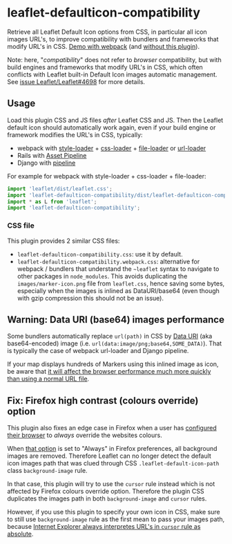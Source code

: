 # leaflet-defaulticon-compatibility
Retrieve all Leaflet Default Icon options from CSS, in particular all icon images URL's, to improve compatibility with bundlers and frameworks that modify URL's in CSS. [Demo with webpack](https://ghybs.github.io/leaflet-defaulticon-compatibility/webpack-demo.html) (and [without this plugin](https://ghybs.github.io/leaflet-defaulticon-compatibility/webpack-demo.html?demo=no-plugin)).

Note: here, "_compatibility_" does not refer to _browser_ compatibility, but with build engines and frameworks that modify URL's in CSS, which often conflicts with Leaflet built-in Default Icon images automatic management. See [issue Leaflet/Leaflet#4698](https://github.com/Leaflet/Leaflet/issues/4968) for more details.


## Usage

Load this plugin CSS and JS files _after_ Leaflet CSS and JS. Then the Leaflet default icon should automatically work again, even if your build engine or framework modifies the URL's in CSS, typically:
- webpack with [style-loader](https://github.com/webpack-contrib/style-loader) + [css-loader](https://github.com/webpack-contrib/css-loader) + [file-loader](https://github.com/webpack-contrib/file-loader) or [url-loader](https://github.com/webpack-contrib/url-loader)
- Rails with [Asset Pipeline](http://guides.rubyonrails.org/asset_pipeline.html#what-is-fingerprinting-and-why-should-i-care-questionmark)
- Django with [pipeline](https://github.com/jazzband/django-pipeline)

For example for webpack with style-loader + css-loader + file-loader:

```javascript
import 'leaflet/dist/leaflet.css';
import 'leaflet-defaulticon-compatibility/dist/leaflet-defaulticon-compatibility.webpack.css'; // Re-uses images from ~leaflet package
import * as L from 'leaflet';
import 'leaflet-defaulticon-compatibility';
```


### CSS file

This plugin provides 2 similar CSS files:

- `leaflet-defaulticon-compatibility.css`: use it by default.
- `leaflet-defaulticon-compatibility.webpack.css`: alternative for webpack / bundlers that understand the `~leaflet` syntax to navigate to other packages in `node_modules`. This avoids duplicating the `images/marker-icon.png` file from `leaflet.css`, hence saving some bytes, especially when the images is inlined as DataURI/base64 (even though with gzip compression this should not be an issue).


## Warning: Data URI (base64) images performance

Some bundlers automatically replace `url(path)` in CSS by [Data URI](https://en.wikipedia.org/wiki/Data_URI_scheme) (aka base64-encoded) image (i.e. `url(data:image/png;base64,SOME_DATA)`). That is typically the case of webpack url-loader and Django pipeline.

If your map displays hundreds of Markers using this inlined image as icon, be aware that [it will affect the browser performance much more quickly than using a normal URL file](https://github.com/Leaflet/Leaflet/issues/4968#issuecomment-322422045).


## Fix: Firefox high contrast (colours override) option

This plugin also fixes an edge case in Firefox when a user has [configured their browser](https://support.mozilla.org/en-US/kb/change-fonts-and-colors-websites-use#w_other-settings-for-colors) to _always_ override the websites colours.

When [that option](https://support.mozilla.org/en-US/kb/change-fonts-and-colors-websites-use#w_other-settings-for-colors) is set to "Always" in Firefox preferences, all background images are removed. Therefore Leaflet can no longer detect the default icon images path that was clued through CSS `.leaflet-default-icon-path` class `background-image` rule.

In that case, this plugin will try to use the `cursor` rule instead which is not affected by Firefox colours override option. Therefore the plugin CSS duplicates the images path in both `background-image` and `cursor` rules.

However, if you use this plugin to specify your own icon in CSS, make sure to still use `background-image` rule as the first mean to pass your images path, because [Internet Explorer always interpretes URL's in `cursor` rule as absolute](https://stackoverflow.com/questions/12454770/are-cursor-urls-relative-to-the-css-file#answer-12454924).
